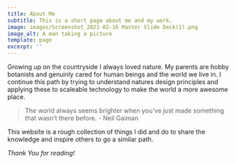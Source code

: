 ```yaml
---
title: About Me
subtitle: This is a short page about me and my work.
image: images/Screenshot_2021-02-16 Master Slide Deck(1).png
image_alt: A man taking a picture
template: page
excerpt: ''
---
```

Growing up on the countryside I always loved nature. My parents are hobby botanists and genuinly cared for human beings and the world we live in. I continue this path by trying to understand natures design principles and applying these to scaleable technology to make the world a more awesome place.

> The world always seems brighter when you’ve just made something that wasn’t there before. - Neil Gaiman

This website is a rough collection of things I did and do to share the knowledge and inspire others to go a similar path.

*Thank You for reading!*
